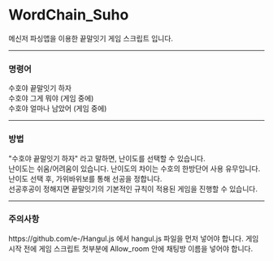 # WordChain_Suho
메신저 파싱앱을 이용한 끝말잇기 게임 스크립트 입니다.
<hr>
<h3>명령어</h3>

수호야 끝말잇기 하자<br>
수호야 그게 뭐야 (게임 중에)<br>
수호야 얼마나 남았어 (게임 중에)<br>
<hr>
<h3>방법</h3>

"수호야 끝말잇기 하자" 라고 말하면, 난이도를 선택할 수 있습니다.<br>
난이도는 쉬움/어려움이 있습니다. 난이도의 차이는 수호의 한방단어 사용 유무입니다.<br>
난이도 선택 후, 가위바위보를 통해 선공을 정합니다.<br>
선공후공이 정해지면 끝말잇기의 기본적인 규칙이 적용된 게임을 진행할 수 있습니다.<br>
<hr>
<h3>주의사항</h3>
https://github.com/e-/Hangul.js 에서 hangul.js 파일을 먼저 넣어야 합니다.
게임 시작 전에 게임 스크립트 첫부분에 Allow_room 안에 채팅방 이름을 넣어야 합니다.
